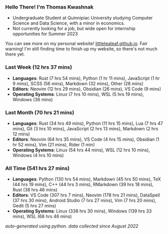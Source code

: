 
### Hello There! I'm Thomas Kwashnak

- Undergraduate Student at Quinnipiac University studying Computer Science and Data Science, with a minor in economics.
- Not currently looking for a job, but wide open for internship opportunities for Summer 2023

You can see more on my personal website! [littletealeaf.github.io](https://littletealeaf.github.io). Fair warning! I'm still finding time to finish up my website, so there's not much there yet.

### Last Week (12 hrs 37 mins)
- **Languages**: Rust (7 hrs 54 mins), Python (1 hr 11 mins), JavaScript (1 hr 9 mins), SCSS (56 mins), Markdown (32 mins), Other (28 mins)
- **Editors**: Neovim (12 hrs 29 mins), Obsidian (26 mins), VS Code (9 mins)
- **Operating Systems**: Linux (7 hrs 10 mins), WSL (5 hrs 19 mins), Windows (36 mins)
    
### Last Month (70 hrs 21 mins)
- **Languages**: Rust (34 hrs 49 mins), Python (11 hrs 15 mins), Lua (7 hrs 47 mins), Git (3 hrs 10 mins), JavaScript (2 hrs 13 mins), Markdown (2 hrs 12 mins)
- **Editors**: Neovim (64 hrs 35 mins), VS Code (4 hrs 15 mins), Obsidian (1 hr 52 mins), Vim (21 mins), Rider (1 min)
- **Operating Systems**: Linux (54 hrs 44 mins), WSL (12 hrs 10 mins), Windows (4 hrs 10 mins)
    
### All Time (541 hrs 27 mins)
- **Languages**: Python (130 hrs 54 mins), Markdown (45 hrs 50 mins), TeX (44 hrs 19 mins), C++ (44 hrs 3 mins), RMarkdown (39 hrs 18 mins), Rust (38 hrs 46 mins)
- **Editors**: VS Code (307 hrs 7 mins), Neovim (178 hrs 21 mins), DataSpell (37 hrs 30 mins), Android Studio (7 hrs 27 mins), Vim (7 hrs 20 mins), Gedit (5 hrs 27 mins)
- **Operating Systems**: Linux (338 hrs 30 mins), Windows (139 hrs 33 mins), WSL (68 hrs 46 mins)
    

*auto-generated using python. data collected since August 2022*
